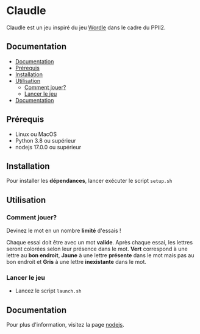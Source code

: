 # Claudle

Claudle est un jeu inspiré du jeu [Wordle](https://www.nytimes.com/games/wordle/index.html) dans le cadre du PPII2.

<!--- Peut être ajouter un preview ici -->

## Documentation

- [Documentation](#documentation)
- [Prérequis](#prérequis)
- [Installation](#installation)
- [Utilisation](#utilisation)
  - [Comment jouer?](#comment-jouer)
  - [Lancer le jeu](#lancer-le-jeu)
- [Documentation](#documentation-1)

## Prérequis

- Linux ou MacOS
- Python 3.8 ou supérieur
- nodejs 17.0.0 ou supérieur

## Installation

Pour installer les **dépendances**, lancer exécuter le script `setup.sh` 

## Utilisation

### Comment jouer?

Devinez le mot en un nombre **limité** d'essais !

Chaque essai doit être avec un mot **valide**.
Après chaque essai, les lettres seront colorées selon leur présence dans le mot.
**Vert** correspond à une lettre au **bon endroit**, **Jaune** à une lettre **présente** dans le mot mais pas au bon endroit et **Gris** à une lettre **inexistante** dans le mot.

### Lancer le jeu

- Lancez le script `launch.sh`

## Documentation

Pour plus d'information, visitez la page [nodejs](https://nodejs.org/en/).